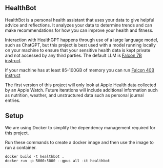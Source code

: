 ## HealthBot

HealthBot is a personal health assistant that uses your data to give helpful advice and reflections. It analyzes your data to determine trends and can make recommendations for how you can improve your health and fitness.

Interaction with HealthGPT happens through use of a large language model, such as ChatGPT, but this project is best used with a model running locally on your machine to ensure that your sensitive health data is kept private and not accessed by any third parties. The default LLM is [Falcon 7B instruct](https://huggingface.co/tiiuae/falcon-7b-instruct).

If your machine has at least 85-100GB of memory you can run [Falcon 40B instruct](https://huggingface.co/tiiuae/falcon-40b-instruct)

The first version of this project will only look at Apple Health data collected by an Apple Watch. Future iterations will include additional information such as nutrition, weather, and unstructured data such as personal journal entries.

## Setup

We are using Docker to simplify the dependency management required for this project.

Run these commands to create a docker image and then use the image to run a container.

```
docker build -t healthbot .
docker run -p 5000:5000 --gpus all -it healthbot
```
